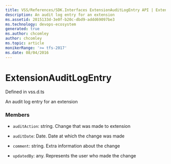 ```yaml
---
title: VSS/References/SDK.Interfaces ExtensionAuditLogEntry API | Extensions for Azure DevOps Services
description: An audit log entry for an extension
ms.assetid: 2015133d-3e0f-b20c-dbd9-addd69097be3
ms.technology: devops-ecosystem
generated: true
ms.author: chcomley
author: chcomley
ms.topic: article
monikerRange: '>= tfs-2017'
ms.date: 08/04/2016
---
```


# ExtensionAuditLogEntry

Defined in vss.d.ts

An audit log entry for an extension

### Members

* `auditAction`: string. Change that was made to extension

* `auditDate`: Date. Date at which the change was made

* `comment`: string. Extra information about the change

* `updatedBy`: any. Represents the user who made the change
